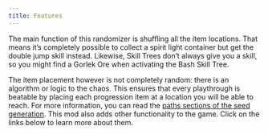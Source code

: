 ```yaml
---
title: Features
---
```


The main function of this randomizer is shuffling all the item locations.
That means it’s completely possible to collect a spirit light container but get the double jump skill instead.
Likewise, Skill Trees don’t always give you a skill, so you might find a Gorlek Ore when activating the Bash Skill Tree.

The item placement however is not completely random: there is an algorithm or logic to the chaos.
This ensures that every playthrough is beatable by placing each progression item at a location you will be able to reach.
For more information, you can read the [paths sections of the seed generation](/seedgen/paths).
This mod also adds other functionality to the game. Click on the links below to learn more about them.

<page-list by-path="/features" deep></page-list>
